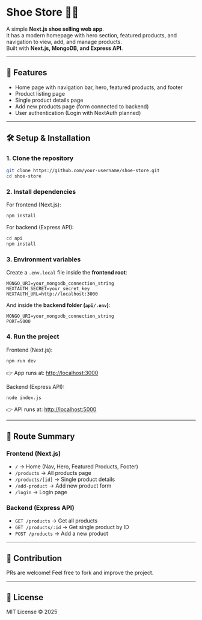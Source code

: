 # Shoe Store 🥿👟

A simple **Next.js shoe selling web app**.  
It has a modern homepage with hero section, featured products, and navigation to view, add, and manage products.  
Built with **Next.js, MongoDB, and Express API**.

---

## 🚀 Features
- Home page with navigation bar, hero, featured products, and footer
- Product listing page
- Single product details page
- Add new products page (form connected to backend)
- User authentication (Login with NextAuth planned)

---

## 🛠️ Setup & Installation

### 1. Clone the repository
```bash
git clone https://github.com/your-username/shoe-store.git
cd shoe-store
```

### 2. Install dependencies
For frontend (Next.js):
```bash
npm install
```

For backend (Express API):
```bash
cd api
npm install
```

### 3. Environment variables  
Create a `.env.local` file inside the **frontend root**:
```env
MONGO_URI=your_mongodb_connection_string
NEXTAUTH_SECRET=your_secret_key
NEXTAUTH_URL=http://localhost:3000
```

And inside the **backend folder (`api/.env`)**:
```env
MONGO_URI=your_mongodb_connection_string
PORT=5000
```

### 4. Run the project
Frontend (Next.js):
```bash
npm run dev
```
👉 App runs at: [http://localhost:3000](http://localhost:3000)

Backend (Express API):
```bash
node index.js
```
👉 API runs at: [http://localhost:5000](http://localhost:5000)

---

## 📍 Route Summary

### Frontend (Next.js)
- `/` → Home (Nav, Hero, Featured Products, Footer)
- `/products` → All products page
- `/products/[id]` → Single product details
- `/add-product` → Add new product form
- `/login` → Login page

### Backend (Express API)
- `GET /products` → Get all products
- `GET /products/:id` → Get single product by ID
- `POST /products` → Add a new product

---

## 🤝 Contribution
PRs are welcome! Feel free to fork and improve the project.

---

## 📜 License
MIT License © 2025
